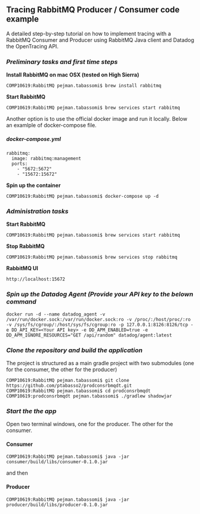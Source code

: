 ## Tracing RabbitMQ Producer / Consumer code example


A detailed step-by-step tutorial on how to implement tracing with a RabbitMQ Consumer and Producer using RabbitMQ Java client and Datadog the OpenTracing API.

### _Preliminary tasks and first time steps_

**Install RabbitMQ on mac OSX (tested on High Sierra)**

````
COMP10619:RabbitMQ pejman.tabassomi$ brew install rabbitmq
````

**Start RabbitMQ**

````
COMP10619:RabbitMQ pejman.tabassomi$ brew services start rabbitmq
````

Another option is to use the official docker image and run it locally.
Below an examlple of docker-compose file.   


##### _docker-compose.yml_
````
rabbitmq:
  image: rabbitmq:management
  ports:
    - "5672:5672"
    - "15672:15672"
````   

**Spin up the container**

````
COMP10619:RabbitMQ pejman.tabassomi$ docker-compose up -d
````

### _Administration tasks_

**Start RabbitMQ**

````
COMP10619:RabbitMQ pejman.tabassomi$ brew services start rabbitmq
````

**Stop RabbitMQ**

````
COMP10619:RabbitMQ pejman.tabassomi$ brew services stop rabbitmq
````

**RabbitMQ UI**

````
http://localhost:15672
````

### _Spin up the Datadog Agent (Provide your API key  to the  belown command_


````
docker run -d --name datadog_agent -v /var/run/docker.sock:/var/run/docker.sock:ro -v /proc/:/host/proc/:ro -v /sys/fs/cgroup/:/host/sys/fs/cgroup:ro -p 127.0.0.1:8126:8126/tcp -e DD_API_KEY=<Your API key> -e DD_APM_ENABLED=true -e DD_APM_IGNORE_RESOURCES="GET /api/random" datadog/agent:latest
````

### _Clone the repository and build the application_

The project is structured as a main gradle project with two submodules (one for the consumer, the other for the producer)

````
COMP10619:RabbitMQ pejman.tabassomi$ git clone https://github.com/ptabasso2/prodconsrbmqdt.git
COMP10619:RabbitMQ pejman.tabassomi$ cd prodconsrbmqdt
COMP10619:prodconsrbmqdt pejman.tabassomi$ ./gradlew shadowjar
````


### _Start the the app_

Open two terminal windows, one for the producer. The other for the consumer.

#### Consumer

````
COMP10619:RabbitMQ pejman.tabassomi$ java -jar consumer/build/libs/consumer-0.1.0.jar
````
and then 

#### Producer

````
COMP10619:RabbitMQ pejman.tabassomi$ java -jar producer/build/libs/producer-0.1.0.jar
````


